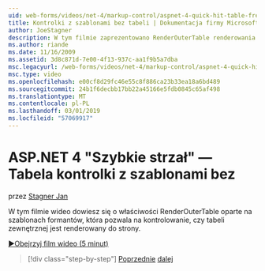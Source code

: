 ```yaml
---
uid: web-forms/videos/net-4/markup-control/aspnet-4-quick-hit-table-free-templated-controls
title: Kontrolki z szablonami bez tabeli | Dokumentacja firmy Microsoft
author: JoeStagner
description: W tym filmie zaprezentowano RenderOuterTable renderowania właściwości formantów oparte na szablonach, co pozwala na kontrolowanie, czy jest zewnętrzne tabeli...
ms.author: riande
ms.date: 11/16/2009
ms.assetid: 3d8c871d-7e00-4f13-937c-aa1f9b5a7dba
msc.legacyurl: /web-forms/videos/net-4/markup-control/aspnet-4-quick-hit-table-free-templated-controls
msc.type: video
ms.openlocfilehash: e00cf8d29fc46e55c8f886ca23b33ea18a6bd489
ms.sourcegitcommit: 24b1f6decbb17bb22a45166e5fdb0845c65af498
ms.translationtype: MT
ms.contentlocale: pl-PL
ms.lasthandoff: 03/01/2019
ms.locfileid: "57069917"
---
```

<a name="aspnet-4-quick-hit--table-free-templated-controls"></a>ASP.NET 4 "Szybkie strzał" — Tabela kontrolki z szablonami bez
====================
przez [Stagner Jan](https://github.com/JoeStagner)

W tym filmie wideo dowiesz się o właściwości RenderOuterTable oparte na szablonach formantów, która pozwala na kontrolowanie, czy tabeli zewnętrznej jest renderowany do strony. 

[&#9654;Obejrzyj film wideo (5 minut)](https://channel9.msdn.com/Blogs/ASP-NET-Site-Videos/aspnet-4-quick-hit-table-free-templated-controls)

> [!div class="step-by-step"]
> [Poprzednie](aspnet-4-quick-hit-new-rendering-option-for-check-box-lists-and-radio-button-lists.md)
> [dalej](aspnet-4-quick-hit-tableless-menu-control.md)
